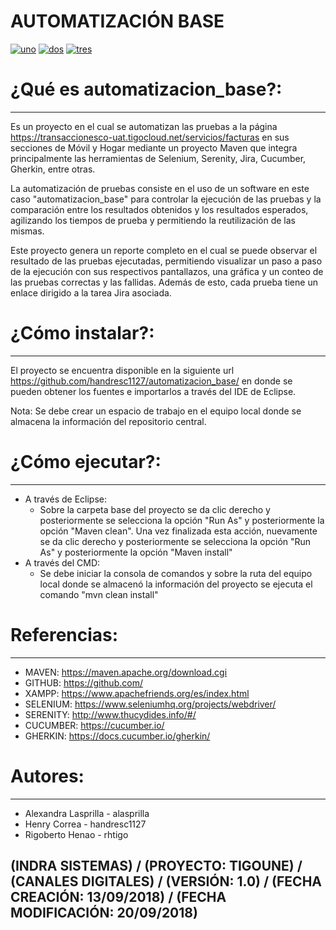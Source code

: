 # AUTOMATIZACIÓN BASE 

[![uno](https://socialunderground.co/wp-content/uploads/2015/08/Donatella-Lagerfeld-y-otros-iconos-de-la-moda-convertidos-en-Minions6.jpg)](http://www.marca.com)
[![dos](https://socialunderground.co/wp-content/uploads/2015/08/Donatella-Lagerfeld-y-otros-iconos-de-la-moda-convertidos-en-Minions2.jpg)](http://www.as.com)
[![tres](https://socialunderground.co/wp-content/uploads/2015/08/Donatella-Lagerfeld-y-otros-iconos-de-la-moda-convertidos-en-Minions.jpg)](http://www.google.com)



# ¿Qué es automatizacion_base?: 
***************
Es un proyecto en el cual se automatizan las pruebas a la página https://transaccionesco-uat.tigocloud.net/servicios/facturas en sus secciones de Móvil y Hogar mediante un proyecto Maven que integra principalmente las herramientas de Selenium, Serenity, Jira, Cucumber, Gherkin, entre otras. 

La automatización de pruebas consiste en el uso de un software en este caso "automatizacion_base" para controlar la ejecución de las pruebas y la comparación entre los resultados obtenidos y los resultados esperados, agilizando los tiempos de prueba y permitiendo la reutilización de las mismas.

Este proyecto genera un reporte completo en el cual se puede observar el resultado de las pruebas ejecutadas, permitiendo visualizar un paso a paso de la ejecución con sus respectivos pantallazos, una gráfica y un conteo de las pruebas correctas y las fallidas. Además de esto, cada prueba tiene un enlace dirigido a la tarea Jira asociada.

# ¿Cómo instalar?:
***************
El proyecto se encuentra disponible en la siguiente url https://github.com/handresc1127/automatizacion_base/ en donde se pueden obtener los fuentes e importarlos a través del IDE de Eclipse. 

Nota: Se debe crear un espacio de trabajo en el equipo local donde se almacena la información del repositorio central. 

# ¿Cómo ejecutar?:
***************
* A través de Eclipse: 
	* Sobre la carpeta base del proyecto se da clic derecho y posteriormente se selecciona la opción "Run As" y posteriormente la opción "Maven clean". Una vez finalizada esta acción, nuevamente se da clic derecho y posteriormente se selecciona la opción "Run As" y posteriormente la opción "Maven install"
* A través del CMD: 
	* Se debe iniciar la consola de comandos y sobre la ruta del equipo local donde se almacenó la información del proyecto se ejecuta el comando "mvn clean install" 

# Referencias:
***************
* MAVEN: https://maven.apache.org/download.cgi
* GITHUB: https://github.com/
* XAMPP: https://www.apachefriends.org/es/index.html 
* SELENIUM: https://www.seleniumhq.org/projects/webdriver/
* SERENITY: http://www.thucydides.info/#/
* CUCUMBER: https://cucumber.io/
* GHERKIN: https://docs.cucumber.io/gherkin/

# Autores:
***************
* Alexandra Lasprilla - alasprilla
* Henry Correa - handresc1127
* Rigoberto Henao - rhtigo

## (INDRA SISTEMAS) / (PROYECTO: TIGOUNE) / (CANALES DIGITALES) / (VERSIÓN: 1.0) / (FECHA CREACIÓN: 13/09/2018) / (FECHA MODIFICACIÓN: 20/09/2018)
